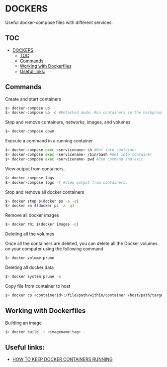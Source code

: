 # DOCKERS

Useful docker-compose files with different services.

## TOC

- [DOCKERS](#dockers)
  - [TOC](#toc)
  - [Commands](#commands)
  - [Working with Dockerfiles](#working-with-dockerfiles)
  - [Useful links:](#useful-links)

## Commands

Create and start containers
```sh
$> docker-compose up
$> docker-compose up -d #Detached mode: Run containers in the background, print new container names.
```

Stop and remove containers, networks, images, and volumes
```sh
$> docker-compose down
```

Execute a command in a running container
```sh
$> docker-compose exec <servicename> sh #Get into container
$> docker-compose exec <servicename> /bin/bash #Get into container
$> docker-compose exec <servicename> pwd #Run command and exit
```

View output from containers.
```sh
$> docker-compose logs
$> docker-compose logs -f #View output from containers.
```

Stop and remove all docker containers
```sh
$> docker stop $(docker ps -a -q)
$> docker rm $(docker ps -a -q)
```

Remove all docker images
```sh
$> docker rmi $(docker images -q)
```

Deleting all the volumes

Once all the containers are deleted, you can delete all the Docker volumes on your computer using the following command

```sh
$> docker volume prune
```

Deleting all docker data

```sh
$> docker system prune -a
```

Copy file from container to host

```sh
$> docker cp <containerId>:/file/path/within/container /host/path/target
```

## Working with Dockerfiles

Building an image

```sh
$> docker build -t <imagename:tag> .
```

## Useful links:

- [HOW TO KEEP DOCKER CONTAINERS RUNNING](http://bigdatums.net/2017/11/07/how-to-keep-docker-containers-running/)